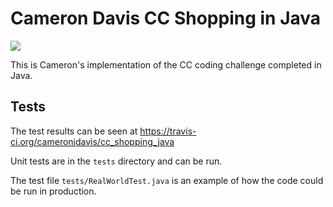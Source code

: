 # Cameron Davis CC Shopping in Java

<a href="https://travis-ci.org/cameronjdavis/cc_shopping_java">
	<img src="https://travis-ci.org/cameronjdavis/cc_shopping_java.svg?branch=master">
</a>

This is Cameron's implementation of the CC coding challenge completed in Java.

## Tests

The test results can be seen at https://travis-ci.org/cameronjdavis/cc_shopping_java

Unit tests are in the `tests` directory and can be run.

The test file `tests/RealWorldTest.java` is an example of how the code could be run in production.
